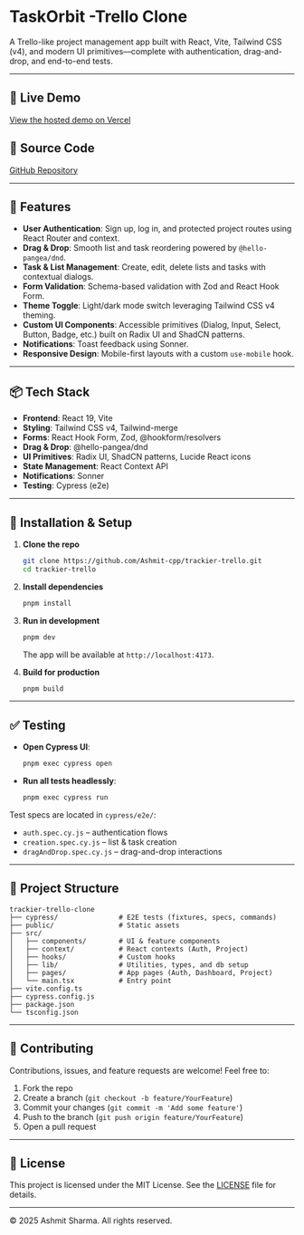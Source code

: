 # TaskOrbit -Trello Clone

A Trello-like project management app built with React, Vite, Tailwind CSS (v4), and modern UI primitives—complete with authentication, drag-and-drop, and end-to-end tests.

---

## 🔗 Live Demo

[View the hosted demo on Vercel](https://taskorbit-trello.vercel.app/login/)

## 📁 Source Code

[GitHub Repository](https://github.com/Ashmit-cpp/trackier-trello)

---

## 🚀 Features

- **User Authentication**: Sign up, log in, and protected project routes using React Router and context.
- **Drag & Drop**: Smooth list and task reordering powered by `@hello-pangea/dnd`.
- **Task & List Management**: Create, edit, delete lists and tasks with contextual dialogs.
- **Form Validation**: Schema-based validation with Zod and React Hook Form.
- **Theme Toggle**: Light/dark mode switch leveraging Tailwind CSS v4 theming.
- **Custom UI Components**: Accessible primitives (Dialog, Input, Select, Button, Badge, etc.) built on Radix UI and ShadCN patterns.
- **Notifications**: Toast feedback using Sonner.
- **Responsive Design**: Mobile-first layouts with a custom `use-mobile` hook.

---

## 📦 Tech Stack

- **Frontend**: React 19, Vite
- **Styling**: Tailwind CSS v4, Tailwind-merge
- **Forms**: React Hook Form, Zod, @hookform/resolvers
- **Drag & Drop**: @hello-pangea/dnd
- **UI Primitives**: Radix UI, ShadCN patterns, Lucide React icons
- **State Management**: React Context API
- **Notifications**: Sonner
- **Testing**: Cypress (e2e)

---

## 🔧 Installation & Setup

1. **Clone the repo**
   ```bash
   git clone https://github.com/Ashmit-cpp/trackier-trello.git
   cd trackier-trello
   ```

2. **Install dependencies**
   ```bash
   pnpm install
   ```

3. **Run in development**
   ```bash
   pnpm dev
   ```
   The app will be available at `http://localhost:4173`.

4. **Build for production**
   ```bash
   pnpm build
   ```

---

## ✅ Testing

- **Open Cypress UI**:
  ```bash
  pnpm exec cypress open
  ```
- **Run all tests headlessly**:
  ```bash
  pnpm exec cypress run
  ```

Test specs are located in `cypress/e2e/`:
- `auth.spec.cy.js` – authentication flows
- `creation.spec.cy.js` – list & task creation
- `dragAndDrop.spec.cy.js` – drag-and-drop interactions

---

## 📂 Project Structure

```text
trackier-trello-clone
├── cypress/               # E2E tests (fixtures, specs, commands)
├── public/                # Static assets
├── src/
│   ├── components/        # UI & feature components
│   ├── context/           # React contexts (Auth, Project)
│   ├── hooks/             # Custom hooks
│   ├── lib/               # Utilities, types, and db setup
│   ├── pages/             # App pages (Auth, Dashboard, Project)
│   └── main.tsx           # Entry point
├── vite.config.ts
├── cypress.config.js
├── package.json
└── tsconfig.json
```

---

## 🤝 Contributing

Contributions, issues, and feature requests are welcome! Feel free to:

1. Fork the repo
2. Create a branch (`git checkout -b feature/YourFeature`)
3. Commit your changes (`git commit -m 'Add some feature'`)
4. Push to the branch (`git push origin feature/YourFeature`)
5. Open a pull request

---

## 📄 License

This project is licensed under the MIT License. See the [LICENSE](LICENSE) file for details.

---

© 2025 Ashmit Sharma. All rights reserved.


